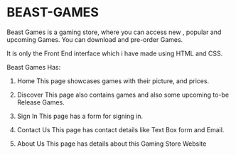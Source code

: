 # BEAST-GAMES 

Beast Games is a gaming store,  where you can access new , popular and upcoming Games.
You can download and pre-order Games.

It is only the Front End interface which i have made using HTML and CSS.

Beast Games Has:

1) Home
   This page showcases games with their picture, and prices.
   
2) Discover
   This page also contains games and also some upcoming to-be Release Games.
   
3) Sign In
   This page has a form for signing in.
   
4) Contact Us
   This page has contact details like Text Box form and Email.
   
5) About Us
   This page has details about this Gaming Store Website
